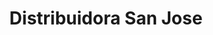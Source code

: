 ---
title: "Distribuidora San Jose"
url: /sonsonate/distribuidora-san-jose-2/
shop: Haushaltsgeräte
---